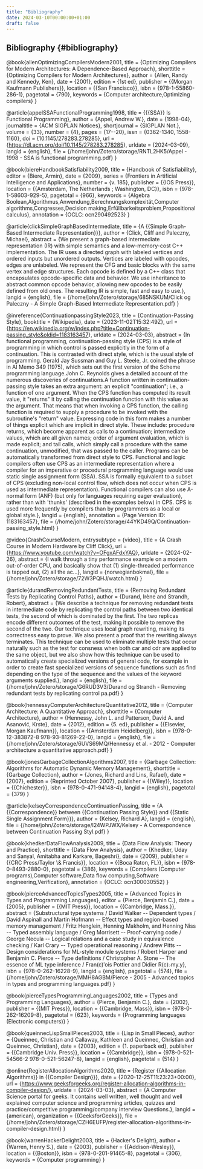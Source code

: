 ```yaml
---
title: "Bibliography"
date: 2024-03-10T00:00:00+01:00
draft: false
---
```


## Bibliography {#bibliography}

@book{allenOptimizingCompilersModern2001,
  title = {Optimizing Compilers for Modern Architectures: A Dependence-Based Approach},
  shorttitle = {Optimizing Compilers for Modern Architectures},
  author = {Allen, Randy and Kennedy, Ken},
  date = {2001},
  edition = {1st ed},
  publisher = {{Morgan Kaufmann Publishers}},
  location = {{San Francisco}},
  isbn = {978-1-55860-286-1},
  pagetotal = {790},
  keywords = {Computer architecture,Optimizing compilers}
}

@article{appelSSAFunctionalProgramming1998,
  title = {{{SSA}} Is Functional Programming},
  author = {Appel, Andrew W.},
  date = {1998-04},
  journaltitle = {ACM SIGPLAN Notices},
  shortjournal = {SIGPLAN Not.},
  volume = {33},
  number = {4},
  pages = {17--20},
  issn = {0362-1340, 1558-1160},
  doi = {10.1145/278283.278285},
  url = {<https://dl.acm.org/doi/10.1145/278283.278285>},
  urldate = {2024-03-09},
  langid = {english},
  file = {/home/john/Zotero/storage/RNTL2HK5/Appel - 1998 - SSA is functional programming.pdf}
}

@book{biereHandbookSatisfiability2009,
  title = {Handbook of Satisfiability},
  editor = {Biere, Armin},
  date = {2009},
  series = {Frontiers in Artificial Intelligence and Applications},
  number = {v. 185},
  publisher = {{IOS Press}},
  location = {{Amsterdam, The Netherlands ; Washington, DC}},
  isbn = {978-1-58603-929-5},
  pagetotal = {966},
  keywords = {Algebra Boolean,Algorithmus,Anwendung,Berechnungskomplexität,Computer algorithms,Congresses,Decision making,Erfüllbarkeitsproblem,Propositional calculus},
  annotation = {OCLC: ocn290492523}
}

@article{clickSimpleGraphBasedIntermediate,
  title = {A {{Simple Graph-Based Intermediate Representation}}},
  author = {Click, Cliff and Paleczny, Michael},
  abstract = {We present a graph-based intermediate representation (IR) with simple semantics and a low-memory-cost C++ implementation. The IR uses a directed graph with labeled vertices and ordered inputs but unordered outputs. Vertices are labeled with opcodes, edges are unlabeled. We represent the CFG and basic blocks with the same vertex and edge structures. Each opcode is defined by a C++ class that encapsulates opcode-specific data and behavior. We use inheritance to abstract common opcode behavior, allowing new opcodes to be easily defined from old ones. The resulting IR is simple, fast and easy to use.},
  langid = {english},
  file = {/home/john/Zotero/storage/685NSKUM/Click og Paleczny - A Simple Graph-Based Intermediate Representation.pdf}
}

@inreference{ContinuationpassingStyle2023,
  title = {Continuation-Passing Style},
  booktitle = {Wikipedia},
  date = {2023-11-02T15:32:49Z},
  url = {<https://en.wikipedia.org/w/index.php?title=Continuation-passing_style&oldid=1183163457>},
  urldate = {2024-03-03},
  abstract = {In functional programming, continuation-passing style (CPS) is a style of programming in which control is passed explicitly in the form of a continuation. This is contrasted with direct style, which is the usual style of programming. Gerald Jay Sussman and Guy L. Steele, Jr. coined the phrase in AI Memo 349 (1975), which sets out the first version of the Scheme programming language.John C. Reynolds gives a detailed account of the numerous discoveries of continuations.A function written in continuation-passing style takes an extra argument: an explicit "continuation"; i.e., a function of one argument.  When the CPS function has computed its result value, it "returns" it by calling the continuation function with this value as the argument. That means that when invoking a CPS function, the calling function is required to supply a procedure to be invoked with the subroutine's "return" value.  Expressing code in this form makes a number of things explicit which are implicit in direct style.  These include: procedure returns, which become apparent as calls to a continuation; intermediate values, which are all given names; order of argument evaluation, which is made explicit; and tail calls, which simply call a procedure with the same continuation, unmodified, that was passed to the caller. Programs can be automatically transformed from direct style to CPS. Functional and logic compilers often use CPS as an intermediate representation where a compiler for an imperative or procedural programming language would use static single assignment form (SSA). SSA is formally equivalent to a subset of CPS (excluding non-local control flow, which does not occur when CPS is used as intermediate representation). Functional compilers can also use A-normal form (ANF) (but only for languages requiring eager evaluation), rather than with 'thunks' (described in the examples below) in CPS.  CPS is used more frequently by compilers than by programmers as a local or global style.},
  langid = {english},
  annotation = {Page Version ID: 1183163457},
  file = {/home/john/Zotero/storage/44YKD49Q/Continuation-passing_style.html}
}

@video{CrashCourseModern,
  entrysubtype = {video},
  title = {A Crash Course in Modern Hardware by Cliff Click},
  url = {<https://www.youtube.com/watch?v=OFgxAFdxYAQ>},
  urldate = {2024-02-26},
  abstract = {I walk through a tiny performance example on a modern out-of-order CPU, and basically show that (1) single-threaded performance is tapped out, (2) all the ac...},
  langid = {norwegianbokmal},
  file = {/home/john/Zotero/storage/72W3PQHJ/watch.html}
}

@article{durandRemovingRedundantTests,
  title = {Removing Redundant Tests by Replicating Control Paths},
  author = {Durand, Irène and Strandh, Robert},
  abstract = {We describe a technique for removing redundant tests in intermediate code by replicating the control paths between two identical tests, the second of which is dominated by the first. The two replicas encode different outcomes of the test, making it possible to remove the second of the two. Our technique uses local graph rewriting, making its correctness easy to prove. We also present a proof that the rewriting always terminates. This technique can be used to eliminate multiple tests that occur naturally such as the test for consness when both car and cdr are applied to the same object, but we also show how this technique can be used to automatically create specialized versions of general code, for example in order to create fast specialized versions of sequence functions such as find depending on the type of the sequence and the values of the keyword arguments supplied.},
  langid = {english},
  file = {/home/john/Zotero/storage/G6RUD3V3/Durand og Strandh - Removing redundant tests by replicating control pa.pdf}
}

@book{hennessyComputerArchitectureQuantitative2012,
  title = {Computer Architecture: A Quantitative Approach},
  shorttitle = {Computer Architecture},
  author = {Hennessy, John L. and Patterson, David A. and Asanović, Krste},
  date = {2012},
  edition = {5. ed},
  publisher = {{Elsevier, Morgan Kaufmann}},
  location = {{Amsterdam Heidelberg}},
  isbn = {978-0-12-383872-8 978-93-81269-22-0},
  langid = {english},
  file = {/home/john/Zotero/storage/6UVS69MQ/Hennessy et al. - 2012 - Computer architecture a quantitative approach.pdf}
}

@book{jonesGarbageCollectionAlgorithms2007,
  title = {Garbage Collection: Algorithms for Automatic Dynamic Memory Management},
  shorttitle = {Garbage Collection},
  author = {Jones, Richard and Lins, Rafael},
  date = {2007},
  edition = {Reprinted October 2007},
  publisher = {{Wiley}},
  location = {{Chichester}},
  isbn = {978-0-471-94148-4},
  langid = {english},
  pagetotal = {379}
}

@article{kelseyCorrespondenceContinuationPassing,
  title = {A {{Correspondence}} between {{Continuation Passing Style}} and {{Static Single Assignment Form}}},
  author = {Kelsey, Richard A},
  langid = {english},
  file = {/home/john/Zotero/storage/I24WPJWX/Kelsey - A Correspondence between Continuation Passing Styl.pdf}
}

@book{khedkerDataFlowAnalysis2009,
  title = {Data Flow Analysis: Theory and Practice},
  shorttitle = {Data Flow Analysis},
  author = {Khedker, Uday and Sanyal, Amitabha and Karkare, Bageshri},
  date = {2009},
  publisher = {{CRC Press/Taylor \\&amp; Francis}},
  location = {{Boca Raton, FL}},
  isbn = {978-0-8493-2880-0},
  pagetotal = {386},
  keywords = {Compilers (Computer programs),Computer software,Data flow computing,Software engineering,Verification},
  annotation = {OCLC: ocn300030552}
}

@book{pierceAdvancedTopicsTypes2005,
  title = {Advanced Topics in Types and Programming Languages},
  editor = {Pierce, Benjamin C.},
  date = {2005},
  publisher = {{MIT Press}},
  location = {{Cambridge, Mass.}},
  abstract = {Substructural type systems / David Walker -- Dependent types / David Aspinall and Martin Hofmann -- Effect types and region-based memory management / Fritz Henglein, Henning Makholm, and Henning Niss -- Typed assembly language / Greg Morrisett -- Proof-carrying code / George Necula -- Logical relations and a case study in equivalence checking / Karl Crary -- Typed operational reasoning / Andrew Pitts -- Design considerations for ML-style module systems / Robert Harper and Benjamin C. Pierce -- Type definitions / Christopher A. Stone -- The essence of ML type inference / Fran(c)ʹois Pottier and Didier R(c)♭my.y},
  isbn = {978-0-262-16228-9},
  langid = {english},
  pagetotal = {574},
  file = {/home/john/Zotero/storage/MMH8AGBM/Pierce - 2005 - Advanced topics in types and programming languages.pdf}
}

@book{pierceTypesProgrammingLanguages2002,
  title = {Types and Programming Languages},
  author = {Pierce, Benjamin C.},
  date = {2002},
  publisher = {{MIT Press}},
  location = {{Cambridge, Mass}},
  isbn = {978-0-262-16209-8},
  pagetotal = {623},
  keywords = {Programming languages (Electronic computers)}
}

@book{queinnecLispSmallPieces2003,
  title = {Lisp in Small Pieces},
  author = {Queinnec, Christian and Callaway, Kathleen and Queinnec, Christian and Queinnec, Christian},
  date = {2003},
  edition = {1. paperback ed},
  publisher = {{Cambridge Univ. Press}},
  location = {{Cambridge}},
  isbn = {978-0-521-54566-2 978-0-521-56247-8},
  langid = {english},
  pagetotal = {514}
}

@online{RegisterAllocationAlgorithms2020,
  title = {Register {{Allocation Algorithms}} in {{Compiler Design}}},
  date = {2020-12-25T11:23:23+00:00},
  url = {<https://www.geeksforgeeks.org/register-allocation-algorithms-in-compiler-design/>},
  urldate = {2024-03-03},
  abstract = {A Computer Science portal for geeks. It contains well written, well thought and well explained computer science and programming articles, quizzes and practice/competitive programming/company interview Questions.},
  langid = {american},
  organization = {{GeeksforGeeks}},
  file = {/home/john/Zotero/storage/CZH6EUFP/register-allocation-algorithms-in-compiler-design.html}
}

@book{warrenHackerDelight2003,
  title = {Hacker's Delight},
  author = {Warren, Henry S.},
  date = {2003},
  publisher = {{Addison-Wesley}},
  location = {{Boston}},
  isbn = {978-0-201-91465-8},
  pagetotal = {306},
  keywords = {Computer programming}
}
